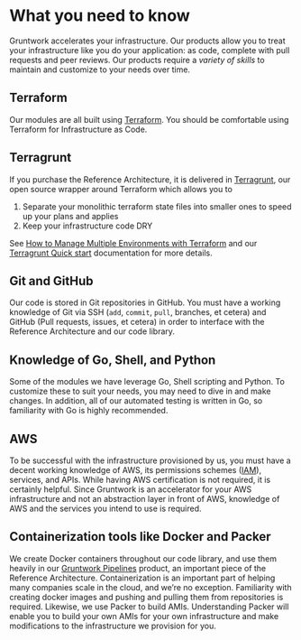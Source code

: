 # What you need to know

Gruntwork accelerates your infrastructure. Our products allow you to treat your infrastructure like you do your application: as code, complete with pull requests and peer reviews. Our products require a _variety of skills_ to maintain and customize to your needs over time.

## Terraform

Our modules are all built using [Terraform](https://www.terraform.io/). You should be comfortable using Terraform for Infrastructure as Code.

## Terragrunt

If you purchase the Reference Architecture, it is delivered in [Terragrunt](https://terragrunt.gruntwork.io/), our open source wrapper around Terraform which allows you to

1. Separate your monolithic terraform state files into smaller ones to speed up your plans and applies
2. Keep your infrastructure code DRY

See [How to Manage Multiple Environments with Terraform](https://blog.gruntwork.io/how-to-manage-multiple-environments-with-terraform-32c7bc5d692) and our [Terragrunt Quick start](https://terragrunt.gruntwork.io/docs/getting-started/quick-start/) documentation for more details.

## Git and GitHub

Our code is stored in Git repositories in GitHub. You must have a working knowledge of Git via SSH (`add`, `commit`, `pull`, branches, et cetera) and GitHub (Pull requests, issues, et cetera) in order to interface with the Reference Architecture and our code library.

## Knowledge of Go, Shell, and Python

Some of the modules we have leverage Go, Shell scripting and Python. To customize these to suit your needs, you may need to dive in and make changes. In addition, all of our automated testing is written in Go, so familiarity with Go is highly recommended.

## AWS

To be successful with the infrastructure provisioned by us, you must have a decent working knowledge of AWS, its permissions schemes ([IAM](https://aws.amazon.com/iam/)), services, and APIs. While having AWS certification is not required, it is certainly helpful. Since Gruntwork is an accelerator for your AWS infrastructure and not an abstraction layer in front of AWS, knowledge of AWS and the services you intend to use is required.

## Containerization tools like Docker and Packer

We create Docker containers throughout our code library, and use them heavily in our [Gruntwork Pipelines](/pipelines/what-is-it/) product, an important piece of the Reference Architecture. Containerization is an important part of helping many companies scale in the cloud, and we’re no exception. Familiarity with creating docker images and pushing and pulling them from repositories is required. Likewise, we use Packer to build AMIs. Understanding Packer will enable you to build your own AMIs for your own infrastructure and make modifications to the infrastructure we provision for you.
